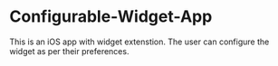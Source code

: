 # Configurable-Widget-App
This is an iOS app with widget extenstion. The user can configure the widget as per their preferences.

